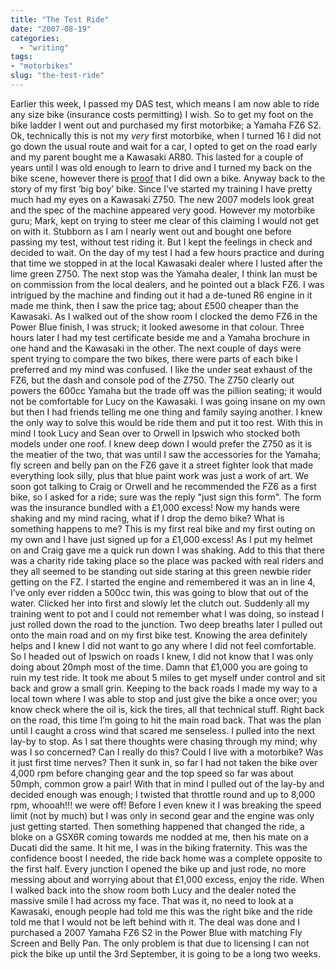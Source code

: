 ```yaml
---
title: "The Test Ride"
date: "2007-08-19"
categories: 
  - "writing"
tags:
- "motorbikes"
slug: "the-test-ride"
---
```


Earlier this week, I passed my DAS test, which means I am now able to ride any size bike (insurance costs permitting) I wish. So to get my foot on the bike ladder I went out and purchased my first motorbike; a Yamaha FZ6 S2. Ok, technically this is not my _very_ first motorbike, when I turned 16 I did not go down the usual route and wait for a car, I opted to get on the road early and my parent bought me a Kawasaki AR80. This lasted for a couple of years until I was old enough to learn to drive and I turned my back on the bike scene, however there is [proof](https://farm2.static.flickr.com/1368/542827344_c7a4873466.jpg) that I did own a bike. Anyway back to the story of my first ‘big boy’ bike. Since I’ve started my training I have pretty much had my eyes on a Kawasaki Z750. The new 2007 models look great and the spec of the machine appeared very good. However my motorbike guru; Mark, kept on trying to steer me clear of this claiming I would not get on with it. Stubborn as I am I nearly went out and bought one before passing my test, without test riding it. But I kept the feelings in check and decided to wait. On the day of my test I had a few hours practice and during that time we stopped in at the local Kawasaki dealer where I lusted after the lime green Z750. The next stop was the Yamaha dealer, I think Ian must be on commission from the local dealers, and he pointed out a black FZ6. I was intrigued by the machine and finding out it had a de-tuned R6 engine in it made me think, then I saw the price tag; about £500 cheaper than the Kawasaki. As I walked out of the show room I clocked the demo FZ6 in the Power Blue finish, I was struck; it looked awesome in that colour. Three hours later I had my test certificate beside me and a Yamaha brochure in one hand and the Kawasaki in the other. The next couple of days were spent trying to compare the two bikes, there were parts of each bike I preferred and my mind was confused. I like the under seat exhaust of the FZ6, but the dash and console pod of the Z750. The Z750 clearly out powers the 600cc Yamaha but the trade off was the pillion seating; it would not be comfortable for Lucy on the Kawasaki. I was going insane on my own but then I had friends telling me one thing and family saying another. I knew the only way to solve this would be ride them and put it too rest. With this in mind I took Lucy and Sean over to Orwell in Ipswich who stocked both models under one roof. I knew deep down I would prefer the Z750 as it is the meatier of the two, that was until I saw the accessories for the Yamaha; fly screen and belly pan on the FZ6 gave it a street fighter look that made everything look silly, plus that blue paint work was just a work of art. We soon got talking to Craig or Orwell and he recommended the FZ6 as a first bike, so I asked for a ride; sure was the reply "just sign this form". The form was the insurance bundled with a £1,000 excess! Now my hands were shaking and my mind racing, what if I drop the demo bike? What is something happens to me? This is my first real bike and my first outing on my own and I have just signed up for a £1,000 excess! As I put my helmet on and Craig gave me a quick run down I was shaking. Add to this that there was a charity ride taking place so the place was packed with real riders and they all seemed to be standing out side staring at this green newbie rider getting on the FZ. I started the engine and remembered it was an in line 4, I’ve only ever ridden a 500cc twin, this was going to blow that out of the water. Clicked her into first and slowly let the clutch out. Suddenly all my training went to pot and I could not remember what I was doing, so instead I just rolled down the road to the junction. Two deep breaths later I pulled out onto the main road and on my first bike test. Knowing the area definitely helps and I knew I did not want to go any where I did not feel comfortable. So I headed out of Ipswich on roads I knew, I did not know that I was only doing about 20mph most of the time. Damn that £1,000 you are going to ruin my test ride. It took me about 5 miles to get myself under control and sit back and grow a small grin. Keeping to the back roads I made my way to a local town where I was able to stop and just give the bike a once over; you know check where the oil is, kick the tires, all that technical stuff. Right back on the road, this time I’m going to hit the main road back. That was the plan until I caught a cross wind that scared me senseless. I pulled into the next lay-by to stop. As I sat there thoughts were chasing through my mind; why was I so concerned? Can I really do this? Could I live with a motorbike? Was it just first time nerves? Then it sunk in, so far I had not taken the bike over 4,000 rpm before changing gear and the top speed so far was about 50mph, common grow a pair! With that in mind I pulled out of the lay-by and decided enough was enough; I twisted that throttle round and up to 8,000 rpm, whooah!!! we were off! Before I even knew it I was breaking the speed limit (not by much) but I was only in second gear and the engine was only just getting started. Then something happened that changed the ride, a bloke on a GSX6R coming towards me nodded at me, then his mate on a Ducati did the same. It hit me, I was in the biking fraternity. This was the confidence boost I needed, the ride back home was a complete opposite to the first half. Every junction I opened the bike up and just rode, no more messing about and worrying about that £1,000 excess, enjoy the ride. When I walked back into the show room both Lucy and the dealer noted the massive smile I had across my face. That was it, no need to look at a Kawasaki, enough people had told me this was the right bike and the ride told me that I would not be left behind with it. The deal was done and I purchased a 2007 Yamaha FZ6 S2 in the Power Blue with matching Fly Screen and Belly Pan. The only problem is that due to licensing I can not pick the bike up until the 3rd September, it is going to be a long two weeks.
